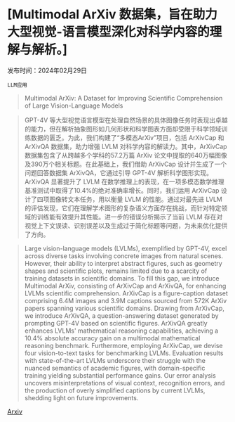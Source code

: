 # [Multimodal ArXiv 数据集，旨在助力大型视觉-语言模型深化对科学内容的理解与解析。]

发布时间：2024年02月29日

`LLM应用`

> Multimodal ArXiv: A Dataset for Improving Scientific Comprehension of Large Vision-Language Models

> GPT-4V 等大型视觉语言模型在处理自然场景的具体图像任务时表现出卓越的能力，但在解析抽象图形如几何形状和科学图表方面却受限于科学领域训练数据的匮乏。为此，我们构建了“多模态ArXiv”项目，包括 ArXivCap 和 ArXivQA 数据集，助力增强 LVLM 对科学内容的解读力。其中，ArXivCap 数据集包含了从跨越多个学科的57.2万篇 ArXiv 论文中提取的640万幅图像及390万个相关标题。在此基础上，我们借助 ArXivCap 设计并生成了一个问题回答数据集 ArXivQA，它通过引导 GPT-4V 解析科学图形实现。ArXivQA 显著提升了 LVLM 在数学推理上的表现，在一项多模态数学推理基准测试中取得了10.4%的绝对准确率增长。同时，我们运用 ArXivCap 设计了四项图像转文本任务，用以衡量 LVLM 的性能。通过对最先进 LVLM 的评估发现，它们在理解学术图形的复杂语义方面存在挑战，而针对特定领域的训练能有效提升其性能。进一步的错误分析揭示了当前 LVLM 存在对视觉上下文误读、识别误差以及生成过于简化标题等问题，为未来优化提供了方向。

> Large vision-language models (LVLMs), exemplified by GPT-4V, excel across diverse tasks involving concrete images from natural scenes. However, their ability to interpret abstract figures, such as geometry shapes and scientific plots, remains limited due to a scarcity of training datasets in scientific domains. To fill this gap, we introduce Multimodal ArXiv, consisting of ArXivCap and ArXivQA, for enhancing LVLMs scientific comprehension. ArXivCap is a figure-caption dataset comprising 6.4M images and 3.9M captions sourced from 572K ArXiv papers spanning various scientific domains. Drawing from ArXivCap, we introduce ArXivQA, a question-answering dataset generated by prompting GPT-4V based on scientific figures. ArXivQA greatly enhances LVLMs' mathematical reasoning capabilities, achieving a 10.4% absolute accuracy gain on a multimodal mathematical reasoning benchmark. Furthermore, employing ArXivCap, we devise four vision-to-text tasks for benchmarking LVLMs. Evaluation results with state-of-the-art LVLMs underscore their struggle with the nuanced semantics of academic figures, with domain-specific training yielding substantial performance gains. Our error analysis uncovers misinterpretations of visual context, recognition errors, and the production of overly simplified captions by current LVLMs, shedding light on future improvements.

[Arxiv](https://arxiv.org/abs/2403.00231)